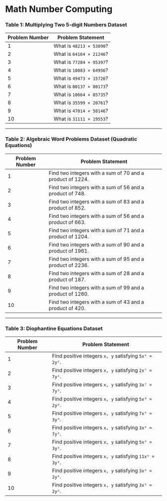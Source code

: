 # Math Number Computing

### Table 1: Multiplying Two 5-digit Numbers Dataset

| Problem Number | Problem Statement        |
| -------------- | ------------------------ |
| 1              | What is `48213 × 53090`? |
| 2              | What is `64164 × 21246`? |
| 3              | What is `77284 × 95397`? |
| 4              | What is `10083 × 64956`? |
| 5              | What is `49473 × 15726`? |
| 6              | What is `80137 × 80173`? |
| 7              | What is `10664 × 85735`? |
| 8              | What is `35599 × 20761`? |
| 9              | What is `47014 × 58146`? |
| 10             | What is `31111 × 19553`? |

---

### Table 2: Algebraic Word Problems Dataset (Quadratic Equations)

| Problem Number | Problem Statement                                         |
| -------------- | --------------------------------------------------------- |
| 1              | Find two integers with a sum of 70 and a product of 1224. |
| 2              | Find two integers with a sum of 56 and a product of 748.  |
| 3              | Find two integers with a sum of 83 and a product of 852.  |
| 4              | Find two integers with a sum of 56 and a product of 663.  |
| 5              | Find two integers with a sum of 71 and a product of 1204. |
| 6              | Find two integers with a sum of 90 and a product of 1961. |
| 7              | Find two integers with a sum of 95 and a product of 2236. |
| 8              | Find two integers with a sum of 28 and a product of 187.  |
| 9              | Find two integers with a sum of 99 and a product of 1260. |
| 10             | Find two integers with a sum of 43 and a product of 420.  |

---

### Table 3: Diophantine Equations Dataset

| Problem Number | Problem Statement                                      |
| -------------- | ------------------------------------------------------ |
| 1              | Find positive integers `x, y` satisfying `5x⁹ = 2y²`.  |
| 2              | Find positive integers `x, y` satisfying `2x⁷ = 7y²`.  |
| 3              | Find positive integers `x, y` satisfying `3x⁷ = 7y³`.  |
| 4              | Find positive integers `x, y` satisfying `5x³ = 2y²`.  |
| 5              | Find positive integers `x, y` satisfying `7x⁵ = 3y³`.  |
| 6              | Find positive integers `x, y` satisfying `3x² = 7y³`.  |
| 7              | Find positive integers `x, y` satisfying `5x⁹ = 3y²`.  |
| 8              | Find positive integers `x, y` satisfying `11x⁵ = 3y³`. |
| 9              | Find positive integers `x, y` satisfying `3x² = 2y⁵`.  |
| 10             | Find positive integers `x, y` satisfying `3x⁵ = 2y²`.  |

